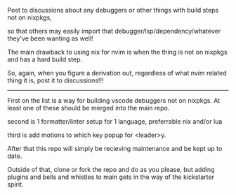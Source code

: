 Post to discussions about any debuggers or other things with build steps not on nixpkgs,

so that others may easily import that debugger/lsp/dependency/whatever they've been wanting as well!

The main drawback to using nix for nvim is when the thing is not on nixpkgs and has a hard build step.

So, again, when you figure a derivation out, regardless of what nvim related thing it is, post it to discussions!!!

---

First on the list is a way for building vscode debuggers not on nixpkgs.
At least one of these should be merged into the main repo.

second is 1 formatter/linter setup for 1 language, preferrable nix and/or lua

third is add motions to which key popup for \<leader\>y.

After that this repo will simply be recieving maintenance and be kept up to date.

Outside of that, clone or fork the repo and do as you please, 
but adding plugins and bells and whistles to main gets in the way of the kickstarter spirit.

